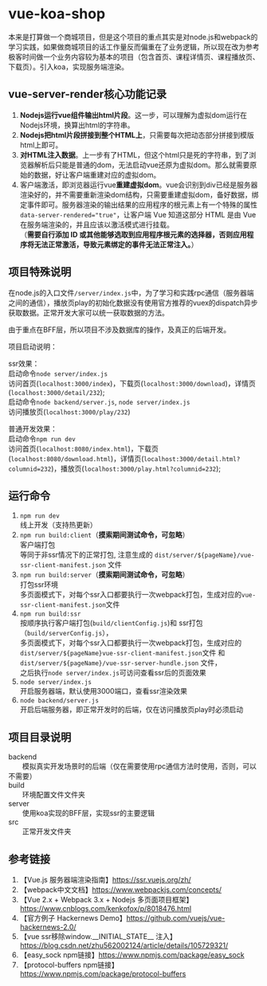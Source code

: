 # vue-koa-shop
本来是打算做一个商城项目，但是这个项目的重点其实是对node.js和webpack的学习实践，如果做商城项目的话工作量反而偏重在了业务逻辑，所以现在改为参考极客时间做一个业务内容较为基本的项目（包含首页、课程详情页、课程播放页、下载页）。引入koa，实现服务端渲染。

## vue-server-render核心功能记录
1. **Nodejs运行vue组件输出html片段**。这一步，可以理解为虚拟dom运行在Nodejs环境，换算出html的字符串。  
2. **Nodejs把html片段拼接到整个HTML上**，只需要每次把动态部分拼接到模版html上即可。  
3. **对HTML注入数据**。上一步有了HTML，但这个html只是死的字符串，到了浏览器解析后只能是普通的dom，无法启动vue还原为虚拟dom。那么就需要原始的数据，好让客户端重建对应的虚拟dom。  
4. 客户端激活，即浏览器运行vue**重建虚拟dom**。vue会识别到div已经是服务器渲染好的，并不需要重新渲染dom结构，只需要重建虚拟dom，备好数据，绑定事件即可。服务器渲染的输出结果的应用程序的根元素上有一个特殊的属性`data-server-rendered="true"`，让客户端 Vue 知道这部分 HTML 是由 Vue 在服务端渲染的，并且应该以激活模式进行挂载。  
（**需要自行添加 ID 或其他能够选取到应用程序根元素的选择器，否则应用程序将无法正常激活，导致元素绑定的事件无法正常注入。**）

## 项目特殊说明
在node.js的入口文件`/server/index.js`中，为了学习和实践rpc通信（服务器端之间的通信），播放页play的初始化数据没有使用官方推荐的vuex的dispatch异步获取数据。正常开发大家可以统一获取数据的方法。   

由于重点在BFF层，所以项目不涉及数据库的操作，及真正的后端开发。   

项目启动说明：  

ssr效果：    
启动命令`node server/index.js`  
访问首页(`localhost:3000/index`)，下载页(`localhost:3000/download`)，详情页(`localhost:3000/detail/232`);  
启动命令`node backend/server.js`, `node server/index.js`  
访问播放页(`localhost:3000/play/232`)    

普通开发效果：  
启动命令`npm run dev`  
访问首页(`localhost:8080/index.html`)，下载页(`localhost:8080/download.html`)，详情页(`localhost:3000/detail.html?columnid=232`)，播放页(`localhost:3000/play.html?columnid=232`);        


## 运行命令
1. `npm run dev`  
    线上开发（支持热更新）
2. `npm run build:client`（**摸索期间测试命令，可忽略**）   
    客户端打包    
    等同于非ssr情况下的正常打包, 注意生成的 `dist/server/${pageName}/vue-ssr-client-manifest.json` 文件
3. `npm run build:server`（**摸索期间测试命令，可忽略**）  
    打包ssr环境   
    多页面模式下，对每个ssr入口都要执行一次webpack打包，生成对应的`vue-ssr-client-manifest.json`文件  
4. `npm run build:ssr`   
    按顺序执行客户端打包(`build/clientConfig.js`)和 ssr打包（`build/serverConfig.js`），  
    多页面模式下，对每个ssr入口都要执行一次webpack打包，生成对应的`dist/server/${pageName}vue-ssr-client-manifest.json`文件 和 `dist/server/${pageName}/vue-ssr-server-hundle.json` 文件，  
    之后执行`node server/index.js`可访问查看ssr后的页面效果
5. `node server/index.js`  
    开启服务器端，默认使用3000端口，查看ssr渲染效果
6. `node backend/server.js`  
    开启后端服务器，即正常开发时的后端，仅在访问播放页play时必须启动

## 项目目录说明  
backend  
　　模拟真实开发场景时的后端（仅在需要使用rpc通信方法时使用，否则，可以不需要）  
build  
　　环境配置文件文件夹  
server  
　　使用koa实现的BFF层，实现ssr的主要逻辑  
src  
　　正常开发文件夹

## 参考链接   
1. 【Vue.js 服务器端渲染指南】https://ssr.vuejs.org/zh/  
2. 【webpack中文文档】https://www.webpackjs.com/concepts/  
3. 【Vue 2.x + Webpack 3.x + Nodejs 多页面项目框架】https://www.cnblogs.com/kenkofox/p/8018476.html   
4. 【官方例子 Hackernews Demo】https://github.com/vuejs/vue-hackernews-2.0/   
5. 【vue ssr移除window.\_\_INITIAL_STATE__ 注入】https://blog.csdn.net/zhu562002124/article/details/105729321/   
6. 【easy_sock npm链接】https://www.npmjs.com/package/easy_sock  
7. 【protocol-buffers npm链接】https://www.npmjs.com/package/protocol-buffers